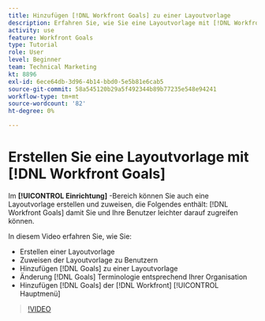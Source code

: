 ```yaml
---
title: Hinzufügen [!DNL Workfront Goals] zu einer Layoutvorlage
description: Erfahren Sie, wie Sie eine Layoutvorlage mit [!DNL Workfront Goals], assign the layout template to users, and change [!DNL Goals] -Terminologie an Ihre Organisation anpassen.
activity: use
feature: Workfront Goals
type: Tutorial
role: User
level: Beginner
team: Technical Marketing
kt: 8896
exl-id: 6ece64db-3d96-4b14-bbd0-5e5b81e6cab5
source-git-commit: 58a545120b29a5f492344b89b77235e548e94241
workflow-type: tm+mt
source-wordcount: '82'
ht-degree: 0%

---
```


# Erstellen Sie eine Layoutvorlage mit [!DNL Workfront Goals]

Im **[!UICONTROL Einrichtung]** -Bereich können Sie auch eine Layoutvorlage erstellen und zuweisen, die Folgendes enthält: [!DNL Workfront Goals] damit Sie und Ihre Benutzer leichter darauf zugreifen können.

In diesem Video erfahren Sie, wie Sie:

* Erstellen einer Layoutvorlage
* Zuweisen der Layoutvorlage zu Benutzern
* Hinzufügen [!DNL Goals] zu einer Layoutvorlage
* Änderung [!DNL Goals] Terminologie entsprechend Ihrer Organisation
* Hinzufügen [!DNL Goals] der [!DNL Workfront] [!UICONTROL Hauptmenü]

>[!VIDEO](https://video.tv.adobe.com/v/335190/?quality=12)

<!--
Learn more graphic
-->
